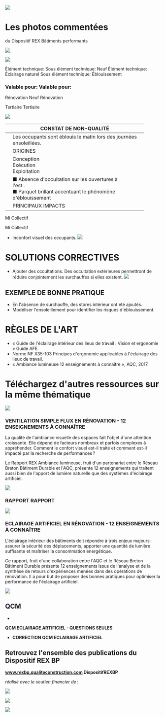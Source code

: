 ![](<images/Gestion des éblouissements par un sore/_page_0_Picture_0.jpeg>)

# Les photos commentées

du Dispositif REX Bâtiments performants

![](<images/Gestion des éblouissements par un sore/_page_0_Picture_3.jpeg>)

![](<images/Gestion des éblouissements par un sore/_page_0_Picture_4.jpeg>)

Élément technique: Sous élément technique: Neuf Élément technique: Éclairage naturel Sous élément technique: Éblouissement

### Valable pour: Valable pour:

 Rénovation Neuf Rénovation

 Tertiaire Tertiaire

![](<images/Gestion des éblouissements par un sore/_page_0_Picture_9.jpeg>)

|  | CONSTAT DE NON-QUALITÉ                                                                                                   |  |
|--|--------------------------------------------------------------------------------------------------------------------------|--|
|  | Les occupants sont éblouis le matin lors des journées<br>ensoleillées.                                                   |  |
|  | ORIGINES                                                                                                                 |  |
|  | Conception<br>Exécution<br>Exploitation                                                                                  |  |
|  | ■ Absence d'occultation sur les ouvertures à<br>l'est .<br>■ Parquet brillant accentuant le phénomène<br>d'éblouissement |  |
|  | PRINCIPAUX IMPACTS                                                                                                       |  |

 Mi Collectif

 Mi Collectif

- Inconfort visuel des occupants.
![](<images/Gestion des éblouissements par un sore/_page_0_Picture_12.jpeg>)

# SOLUTIONS CORRECTIVES

- Ajouter des occultations. Des occultation extérieures permettront de réduire conjointement les surchauffes si elles existent.
![](<images/Gestion des éblouissements par un sore/_page_0_Picture_15.jpeg>)

## EXEMPLE DE BONNE PRATIQUE

- En l'absence de surchauffe, des stores intérieur ont été ajoutés.
- Modéliser l'ensoleillement pour identifier les risques d'éblouissement.

# RÈGLES DE L'ART

- « Guide de l'éclairage intérieur des lieux de travail : Vision et ergonomie » Guide AFE.
- Norme NF X35-103 Principes d'ergonomie applicables à l'éclairage des lieux de travail.
- « Ambiance lumineuse 12 enseignements à connaître », AQC, 2017.

# Téléchargez d'autres ressources sur la même thématique

![](<images/Gestion des éblouissements par un sore/_page_1_Picture_6.jpeg>)

### **VENTILATION SIMPLE FLUX EN RÉNOVATION - 12 ENSEIGNEMENTS À CONNAÎTRE**

La qualité de l'ambiance visuelle des espaces fait l'objet d'une attention croissante. Elle dépend de facteurs nombreux et parfois complexes à appréhender. Comment le confort visuel est-il traité et comment est-il impacté par la recherche de performances ?

Le Rapport REX Ambiance lumineuse, fruit d'un partenariat entre le Réseau Breton Bâtiment Durable et l'AQC, présente 12 enseignements qui traitent aussi bien de l'apport de lumière naturelle que des systèmes d'éclairage artificiel.

![](<images/Gestion des éblouissements par un sore/_page_1_Picture_10.jpeg>)

### RAPPORT RAPPORT

![](<images/Gestion des éblouissements par un sore/_page_1_Picture_12.jpeg>)

### **ECLAIRAGE ARTIFICIEL EN RÉNOVATION - 12 ENSEIGNEMENTS À CONNAÎTRE**

L'éclairage intérieur des bâtiments doit répondre à trois enjeux majeurs : assurer la sécurité des déplacements, apporter une quantité de lumière suffisante et maîtriser la consommation énergétique.

Ce rapport, fruit d'une collaboration entre l'AQC et le Réseau Breton Bâtiment Durable présente 12 enseignements issus de l'analyse et de la synthèse de retours d'expériences menées dans des opérations de rénovation. Il a pour but de proposer des bonnes pratiques pour optimiser la performance de l'éclairage artificiel.

![](<images/Gestion des éblouissements par un sore/_page_1_Picture_16.jpeg>)

## QCM

- 
**QCM ECLAIRAGE ARTIFICIEL - QUESTIONS SEULES**

- **CORRECTION QCM ECLAIRAGE ARTIFICIEL**
## Retrouvez l'ensemble des publications du Dispositif REX BP

**www.rexbp.qualiteconstruction.com DispositifREXBP**

*réalisé avec le soutien financier de :*

![](<images/Gestion des éblouissements par un sore/_page_1_Picture_25.jpeg>)

![](<images/Gestion des éblouissements par un sore/_page_1_Picture_26.jpeg>)

![](<images/Gestion des éblouissements par un sore/_page_1_Picture_27.jpeg>)